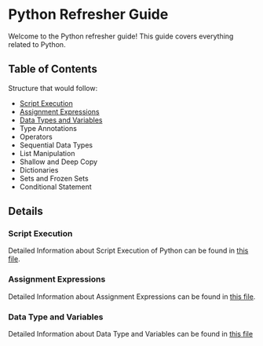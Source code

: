 # Python Refresher Guide

Welcome to the Python refresher guide! This guide covers everything related to Python.

## Table of Contents
Structure that would follow:
* [Script Execution](./script_execution)
* [Assignment Expressions](./assignment_expressions)
* [Data Types and Variables](./data_types_variables/)
* Type Annotations
* Operators
* Sequential Data Types
* List Manipulation
* Shallow and Deep Copy
* Dictionaries
* Sets and Frozen Sets
* Conditional Statement


## Details

### Script Execution
Detailed Information about Script Execution of Python can be found in [this file](./script_execution/README.md).

### Assignment Expressions
Detailed Information about Assignment Expressions can be found in [this file](./assignment_expressions/README.md).

### Data Type and Variables
Detailed Information about Data Type and Variables can be found in [this file](./data_types_variables/README.md)